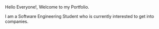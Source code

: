 Hello Everyone!, 
  Welcome to my Portfolio.
  
  I am a Software Engineering Student who is currently interested to get into companies.
